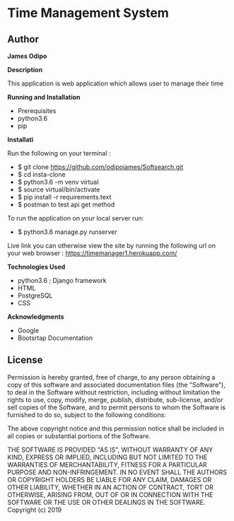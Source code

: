 # Time Management System

## Author

**James Odipo**

**Description**

This application is web application which allows user to
manage their time

**Running and Installation**
* Prerequisites
* python3.6
* pip

**Installati**

Run the following on your terminal :

* $ git clone https://github.com/odipojames/Softsearch.git
* $ cd insta-clone
* $ python3.6 -m venv virtual
* $ source virtual/bin/activate
* $ pip install -r requirements.text
* $ postman to test api get method 


To run the application on your local server run:

* $ python3.6 manage.py runserver

Live link
you can otherwise view the site by running the following url on your web browser : https://timemanager1.herokuapp.com/

**Technologies Used**

* python3.6 ; Django framework
* HTML
* PostgreSQL
* CSS


**Acknowledgments**
* Google
* Bootsrtap Documentation

## License

Permission is hereby granted, free of charge, to any person obtaining a copy of this software and associated documentation files (the "Software"), to deal in the Software without restriction, including without limitation the rights to use, copy, modify, merge, publish, distribute, sub-license, and/or sell copies of the Software, and to permit persons to whom the Software is furnished to do so, subject to the following conditions:

The above copyright notice and this permission notice shall be included in all copies or substantial portions of the Software.

THE SOFTWARE IS PROVIDED "AS IS", WITHOUT WARRANTY OF ANY KIND, EXPRESS OR IMPLIED, INCLUDING BUT NOT LIMITED TO THE WARRANTIES OF MERCHANTABILITY, FITNESS FOR A PARTICULAR PURPOSE AND NON-INFRINGEMENT. IN NO EVENT SHALL THE AUTHORS OR COPYRIGHT HOLDERS BE LIABLE FOR ANY CLAIM, DAMAGES OR OTHER LIABILITY, WHETHER IN AN ACTION OF CONTRACT, TORT OR OTHERWISE, ARISING FROM, OUT OF OR IN CONNECTION WITH THE SOFTWARE OR THE USE OR OTHER DEALINGS IN THE SOFTWARE. Copyright (c) 2019
